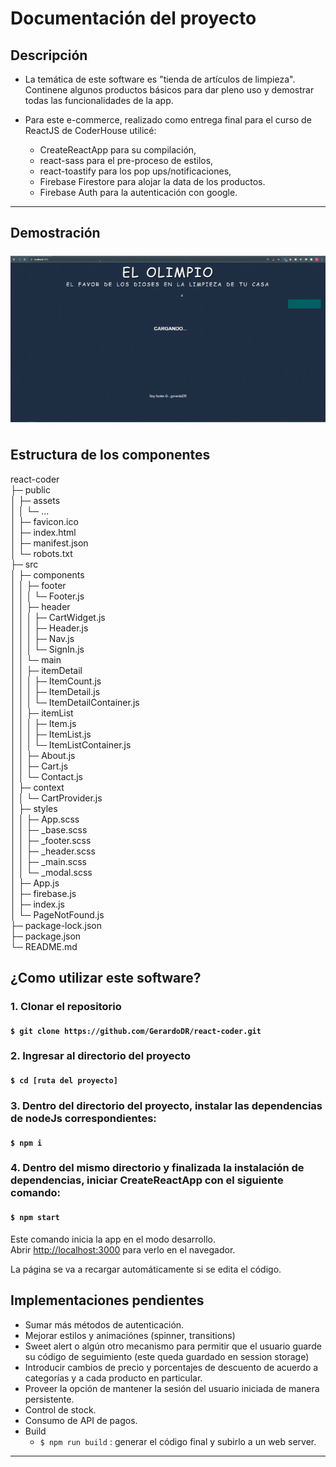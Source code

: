 # Documentación del proyecto

## Descripción

* La temática de este software es "tienda de artículos de limpieza". Continene algunos productos básicos para dar pleno uso y demostrar todas las funcionalidades de la app.

* Para este e-commerce, realizado como entrega final para el curso de ReactJS de CoderHouse utilicé:
    * CreateReactApp para su compilación,
    * react-sass para el pre-proceso de estilos,
    * react-toastify para los pop ups/notificaciones,
    * Firebase Firestore para alojar la data de los productos.
    * Firebase Auth para la autenticación con google.
---

## Demostración

![Demonstration web](/public/assets/demo/ELOLIMPIO.gif)



## Estructura de los componentes

react-coder                            
├─ public                              
│  ├─ assets                                      
│  │  └─ ...                  
│  ├─ favicon.ico                      
│  ├─ index.html                       
│  ├─ manifest.json                    
│  └─ robots.txt                       
├─ src                                 
│  ├─ components                       
│  │  ├─ footer                        
│  │  │  └─ Footer.js                  
│  │  ├─ header                        
│  │  │  ├─ CartWidget.js              
│  │  │  ├─ Header.js                  
│  │  │  ├─ Nav.js                     
│  │  │  └─ SignIn.js                  
│  │  └─ main                          
│  │     ├─ itemDetail                 
│  │     │  ├─ ItemCount.js            
│  │     │  ├─ ItemDetail.js           
│  │     │  └─ ItemDetailContainer.js  
│  │     ├─ itemList                   
│  │     │  ├─ Item.js                 
│  │     │  ├─ ItemList.js             
│  │     │  └─ ItemListContainer.js    
│  │     ├─ About.js                   
│  │     ├─ Cart.js                    
│  │     └─ Contact.js                 
│  ├─ context                          
│  │  └─ CartProvider.js               
│  ├─ styles                           
│  │  ├─ App.scss                      
│  │  ├─ _base.scss                    
│  │  ├─ _footer.scss                  
│  │  ├─ _header.scss                  
│  │  ├─ _main.scss                    
│  │  └─ _modal.scss                   
│  ├─ App.js                           
│  ├─ firebase.js                      
│  ├─ index.js                         
│  └─ PageNotFound.js                  
├─ package-lock.json                   
├─ package.json                        
└─ README.md                           



## ¿Como utilizar este software?

### 1. Clonar el repositorio

#### `$ git clone https://github.com/GerardoDR/react-coder.git`

### 2. Ingresar al directorio del proyecto

#### `$ cd [ruta del proyecto]`

### 3. Dentro del directorio del proyecto, instalar las dependencias de nodeJs correspondientes:

#### `$ npm i`

### 4. Dentro del mismo directorio y finalizada la instalación de dependencias, iniciar CreateReactApp con el siguiente comando:

#### `$ npm start`

Este comando inicia la app en el modo desarrollo.  
Abrir [http://localhost:3000](http://localhost:3000) para verlo en el navegador.

La página se va a recargar automáticamente si se edita el código.  



## Implementaciones pendientes

* Sumar más métodos de autenticación.
* Mejorar estilos y animaciónes (spinner, transitions)
* Sweet alert o algún otro mecanismo para permitir que el usuario guarde su código de seguimiento (este queda guardado en session storage)
* Introducir cambios de precio y porcentajes de descuento de acuerdo a categorías y a cada producto en particular.
* Proveer la opción de mantener la sesión del usuario iniciada de manera persistente.
* Control de stock.
* Consumo de API de pagos.
* Build
    * `$ npm run build` : generar el código final y subirlo a un web server.
---